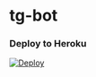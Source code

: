 # tg-bot

### Deploy to Heroku
 [![Deploy](https://www.herokucdn.com/deploy/button.svg)](https://heroku.com/deploy?template=https://github.com/phoethar1/tg-bot)

